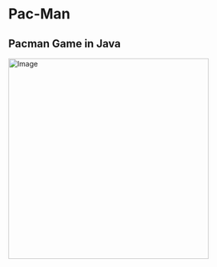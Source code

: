 # Pac-Man

## Pacman Game in Java 

<img width="400" alt="Image" src="https://github.com/user-attachments/assets/1f1e50dc-662f-4cef-94ee-1a625b163d9f" />
